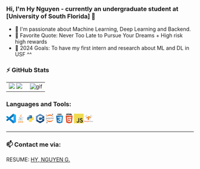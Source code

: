 ### Hi, I'm Hy Nguyen - currently an undergraduate student at [University of South Florida] 🌱 


- 🔭 I'm passionate about Machine Learning, Deep Learning and Backend.
- 🥅 Favorite Quote: Never Too Late to Pursue Your Dreams + High risk high rewards
- 💪 2024 Goals: To have my first intern and research about ML and DL in USF ^^

### :zap: GitHub Stats

<table>
<tr>
  <td width="48%">
    <img src="https://github-readme-stats.vercel.app/api?username=Zeros2112&show_icons=true&hide=contribs,issues&hide_border=true" />
    <img src="https://github-readme-stats.vercel.app/api/top-langs/?username=Zeros2112&layout=compact&show_icons=true&hide_border=true" />
  </td>
  <td width="52%"><img alt="gif" align="right" src="https://github.com/Zeros2112/Zeros2112/assets/136704843/8e49bf35-6d31-4ad6-95aa-7da8b202db89"/></td>
</tr>
<table>


### Languages and Tools:

<img align="left" alt="Visual Studio Code" width="26px" src="https://raw.githubusercontent.com/github/explore/80688e429a7d4ef2fca1e82350fe8e3517d3494d/topics/visual-studio-code/visual-studio-code.png" />
<img align="left" alt="HTML5" width="26px" src="https://raw.githubusercontent.com/github/explore/80688e429a7d4ef2fca1e82350fe8e3517d3494d/topics/java/java.png" />
<img align="left" alt="HTML5" width="26px" src="https://raw.githubusercontent.com/github/explore/80688e429a7d4ef2fca1e82350fe8e3517d3494d/topics/python/python.png" />
<img align="left" alt="React" width="26px" src="https://raw.githubusercontent.com/github/explore/80688e429a7d4ef2fca1e82350fe8e3517d3494d/topics/cpp/cpp.png" />
<img align="left" alt="CSS3" width="26px" src="https://raw.githubusercontent.com/github/explore/80688e429a7d4ef2fca1e82350fe8e3517d3494d/topics/jupyter-notebook/jupyter-notebook.png" />
<img align="left" alt="Sass" width="26px" src="https://raw.githubusercontent.com/github/explore/80688e429a7d4ef2fca1e82350fe8e3517d3494d/topics/css/css.png" />
<img align="left" alt="JavaScript" width="26px" src="https://raw.githubusercontent.com/github/explore/80688e429a7d4ef2fca1e82350fe8e3517d3494d/topics/html/html.png" />
<img align="left" alt="React" width="26px" src="https://raw.githubusercontent.com/github/explore/80688e429a7d4ef2fca1e82350fe8e3517d3494d/topics/javascript/javascript.png" />
<img align="left" alt="React" width="26px" src="https://raw.githubusercontent.com/github/explore/80688e429a7d4ef2fca1e82350fe8e3517d3494d/topics/tensorflow/tensorflow.png" />


<br />
<br />

---

### 📫 Contact me via:

RESUME: [HY, NGUYEN G.](https://docs.google.com/document/d/1Xk7k05Y23DlijgszW9Li37mj-bpvIHfHRQmsZ6PnSgQ/edit) 

 
